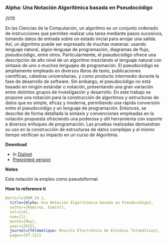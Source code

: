 ### Alpha: Una Notación Algorítimica basada en Pseudocódigo
_2015_

En las Ciencias de la Computación, un algoritmo es un conjunto ordenado de instrucciones que permiten realizar una tarea mediante pasos sucesivos, tomando datos de entrada sobre un estado inicial para arrojar una salida. Así, un algoritmo puede ser expresado de muchas maneras: usando lenguaje natural, algún lenguaje de programación, diagramas de flujo, pseudocódigo, entre otros. Particularmente, el pseudocódigo ofrece una descripción de alto nivel de un algoritmo mezclando el lenguaje natural con sintaxis de uno o muchos lenguajes de programación. El pseudocódigo es ampliamente empleado en diversos libros de texto, publicaciones científicas, cátedras universitarias, y como producto intermedio durante la fase de desarrollo de software. Sin embargo, el pseudocódigo no está basado en ningún estándar o notación, presentando una gran variación entre distintos grupos de investigación y desarrollo. En este trabajo se propone una notación para la construcción de algoritmos y estructuras de datos que es simple, eficaz y moderna, permitiendo una rápida conversión entre el pseudocódigo y un lenguaje de programación. Entonces, se describe de forma detallada la sintaxis y convenciones empleadas en la notación propuesta ofreciendo una poderosa y útil herramienta con soporte a diversos enfoques de programación. Las pruebas realizadas demuestran su uso en la construcción de estructuras de datos complejas y al mismo tiempo verifican su impacto en un curso de Algoritmia.


**Download**
* In [Dialnet](https://dialnet.unirioja.es/servlet/articulo?codigo=5157995)
* [Preprinted version](alpha.pdf)


**Notes**

Esta notación la empleo como pseudoformal.


**How to reference it**

```yaml
@article{RAM_14_1,
  title={Alpha: Una Notación Algorítimica basada en Pseudocódigo},
  author={Ramírez, Esmitt},
  vol={14},
  num={1},
  month={May},
  year={2015},
  journal={Télématique: Revista Electrónica de Estudios Telemáticos},
  pages={97-121}
```